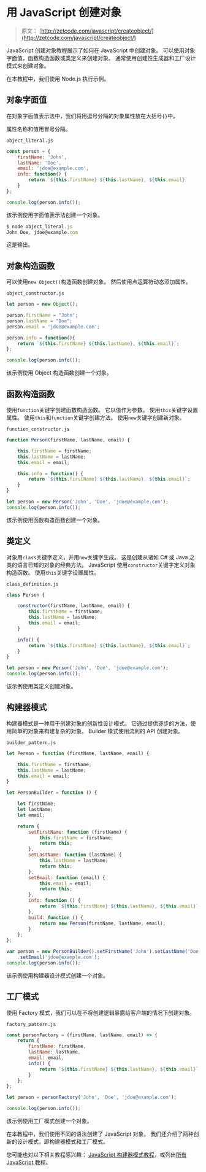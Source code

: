 # 用 JavaScript 创建对象

> 原文： [http://zetcode.com/javascript/createobject/](http://zetcode.com/javascript/createobject/)

JavaScript 创建对象教程展示了如何在 JavaScript 中创建对象。 可以使用对象字面值，函数构造函数或类定义来创建对象。 通常使用创建性生成器和工厂设计模式来创建对象。

在本教程中，我们使用 Node.js 执行示例。

## 对象字面值

在对象字面值表示法中，我们将用逗号分隔的对象属性放在大括号`{}`中。

属性名称和值用冒号分隔。

`object_literal.js`

```js
const person = {
    firstName: 'John',
    lastName: 'Doe',
    email: 'jdoe@example.com',
    info: function() {
        return `${this.firstName} ${this.lastName}, ${this.email}`
    }
};

console.log(person.info());

```

该示例使用字面值表示法创建一个对象。

```js
$ node object_literal.js
John Doe, jdoe@example.com

```

这是输出。

## 对象构造函数

可以使用`new Object()`构造函数创建对象。 然后使用点运算符动态添加属性。

`object_constructor.js`

```js
let person = new Object();

person.firstName = "John";
person.lastName = "Doe";
person.email = 'jdoe@example.com';

person.info = function(){
    return `${this.firstName} ${this.lastName}, ${this.email}`;
};

console.log(person.info());

```

该示例使用 Object 构造函数创建一个对象。

## 函数构造函数

使用`function`关键字创建函数构造函数。 它以值作为参数。 使用`this`关键字设置属性。 使用`this`和`function`关键字创建方法。 使用`new`关键字创建新对象。

`function_constructor.js`

```js
function Person(firstName, lastName, email) {

    this.firstName = firstName;
    this.lastName = lastName;
    this.email = email;

    this.info = function() {
        return `${this.firstName} ${this.lastName}, ${this.email}`;
    }
}

let person = new Person('John', 'Doe', 'jdoe@example.com');
console.log(person.info());

```

该示例使用函数构造函数创建一个对象。

## 类定义

对象用`class`关键字定义，并用`new`关键字生成。 这是创建从诸如 C# 或 Java 之类的语言已知的对象的经典方法。 JavaScript 使用`constructor`关键字定义对象构造函数。 使用`this`关键字设置属性。

`class_definition.js`

```js
class Person {

    constructor(firstName, lastName, email) {
        this.firstName = firstName;
        this.lastName = lastName;
        this.email = email;
    }

    info() {
        return `${this.firstName} ${this.lastName}, ${this.email}`;
    }
}

let person = new Person('John', 'Doe', 'jdoe@example.com');
console.log(person.info());

```

该示例使用类定义创建对象。

## 构建器模式

构建器模式是一种用于创建对象的创新性设计模式。 它通过提供逐步的方法，使用简单的对象来构建复杂的对象。 Builder 模式使用流利的 API 创建对象。

`builder_pattern.js`

```js
let Person = function (firstName, lastName, email) {

    this.firstName = firstName;
    this.lastName = lastName;
    this.email = email;
}

let PersonBuilder = function () {

    let firstName;
    let lastName;
    let email;

    return {
        setFirstName: function (firstName) {
            this.firstName = firstName;
            return this;
        },
        setLastName: function (lastName) {
            this.lastName = lastName;
            return this;
        },
        setEmail: function (email) {
            this.email = email;
            return this;
        },
        info: function () {
            return `${this.firstName} ${this.lastName}, ${this.email}`;
        },
        build: function () {
            return new Person(firstName, lastName, email);
        }
    };
};

var person = new PersonBuilder().setFirstName('John').setLastName('Doe')
    .setEmail('jdoe@example.com');
console.log(person.info());

```

该示例使用构建器设计模式创建一个对象。

## 工厂模式

使用 Factory 模式，我们可以在不将创建逻辑暴露给客户端的情况下创建对象。

`factory_pattern.js`

```js
const personFactory = (firstName, lastName, email) => {
    return {
        firstName: firstName,
        lastName: lastName,
        email: email,
        info() {
            return `${this.firstName} ${this.lastName}, ${this.email}`;
        }
    };
};

let person = personFactory('John', 'Doe', 'jdoe@example.com');

console.log(person.info());

```

该示例使用工厂模式创建一个对象。

在本教程中，我们使用不同的语法创建了 JavaScript 对象。 我们还介绍了两种创新的设计模式，即构建器模式和工厂模式。

您可能也对以下相关教程感兴趣： [JavaScript 构建器模式教程](/javascript/builderpattern/)，或列出[所有 JavaScript 教程](/all/#js)。